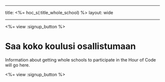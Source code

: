 * * *

title: <%= hoc_s(:title_whole_school) %> layout: wide

* * *

<%= view :signup_button %>

# Saa koko koulusi osallistumaan

Information about getting whole schools to participate in the Hour of Code will go here.

<%= view :signup_button %>